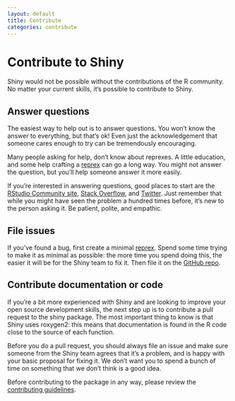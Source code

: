 ```yaml
---
layout: default
title: Contribute
categories: contribute
---
```


# Contribute to Shiny

Shiny would not be possible without the contributions of the R community. No matter your current skills, it’s possible to contribute to Shiny.

## Answer questions

The easiest way to help out is to answer questions. You won’t know the answer to everything, but that’s ok! Even just the acknowledgement that someone cares enough to try can be tremendously encouraging.

Many people asking for help, don’t know about reprexes. A little education, and some help crafting a [reprex](http://www.tidyverse.org/help/#reprex) can go a long way. You might not answer the question, but you’ll help someone answer it more easily.

If you’re interested in answering questions, good places to start are the [RStudio Community site](https://community.rstudio.com/c/shiny/8), [Stack Overflow](https://stackoverflow.com/questions/tagged/shiny?sort=newest), and [Twitter](https://twitter.com/search?q=%23rshiny). Just remember that while you might have seen the problem a hundred times before, it’s new to the person asking it. Be patient, polite, and empathic.

## File issues

If you’ve found a bug, first create a minimal [reprex](http://www.tidyverse.org/help/#reprex). Spend some time trying to make it as minimal as possible: the more time you spend doing this, the easier it will be for the Shiny team to fix it. Then file it on the [GitHub repo](https://github.com/rstudio/shiny).

## Contribute documentation or code

If you’re a bit more experienced with Shiny and are looking to improve your open source development skills, the next step up is to contribute a pull request to the shiny package. The most important thing to know is that Shiny uses roxygen2: this means that documentation is found in the R code close to the source of each function.

Before you do a pull request, you should always file an issue and make sure someone from the Shiny team agrees that it’s a problem, and is happy with your basic proposal for fixing it. We don’t want you to spend a bunch of time on something that we don’t think is a good idea.

Before contributing to the package in any way, please review the [contributing guidelines](https://github.com/rstudio/shiny/blob/main/.github/CONTRIBUTING.md).
